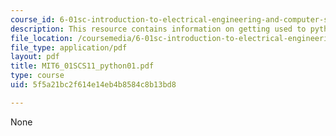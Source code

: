```yaml
---
course_id: 6-01sc-introduction-to-electrical-engineering-and-computer-science-i-spring-2011
description: This resource contains information on getting used to python.
file_location: /coursemedia/6-01sc-introduction-to-electrical-engineering-and-computer-science-i-spring-2011/5f5a21bc2f614e14eb4b8584c8b13bd8_MIT6_01SCS11_python01.pdf
file_type: application/pdf
layout: pdf
title: MIT6_01SCS11_python01.pdf
type: course
uid: 5f5a21bc2f614e14eb4b8584c8b13bd8

---
```

None